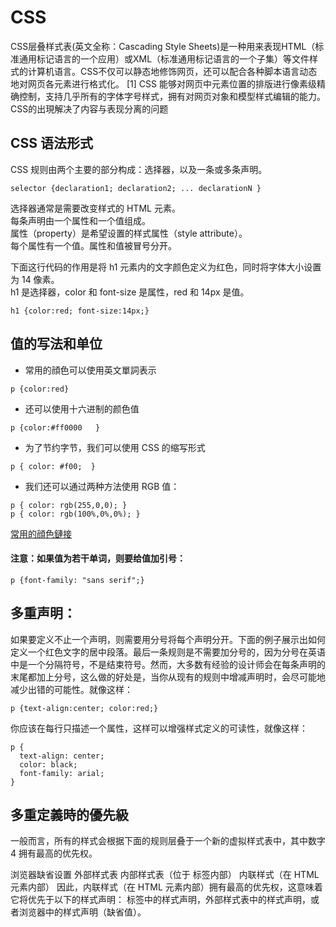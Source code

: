 # CSS  
CSS层叠样式表(英文全称：Cascading Style Sheets)是一种用来表现HTML（标准通用标记语言的一个应用）或XML（标准通用标记语言的一个子集）等文件样式的计算机语言。CSS不仅可以静态地修饰网页，还可以配合各种脚本语言动态地对网页各元素进行格式化。 [1] 
CSS 能够对网页中元素位置的排版进行像素级精确控制，支持几乎所有的字体字号样式，拥有对网页对象和模型样式编辑的能力。  
CSS的出現解决了内容与表现分离的问题  



## CSS 语法形式

CSS 规则由两个主要的部分构成：选择器，以及一条或多条声明。
```
selector {declaration1; declaration2; ... declarationN }
```
选择器通常是需要改变样式的 HTML 元素。  
每条声明由一个属性和一个值组成。  
属性（property）是希望设置的样式属性（style attribute）。  
每个属性有一个值。属性和值被冒号分开。
  
下面这行代码的作用是将 h1 元素内的文字颜色定义为红色，同时将字体大小设置为 14 像素。  
h1 是选择器，color 和 font-size 是属性，red 和 14px 是值。
```
h1 {color:red; font-size:14px;}
```


## 值的写法和单位  
- 常用的顔色可以使用英文單詞表示 
```
p {color:red}
```
- 还可以使用十六进制的颜色值 
```
p {color:#ff0000   }
```

- 为了节约字节，我们可以使用 CSS 的缩写形式 
```
p { color: #f00;  }
```
- 我们还可以通过两种方法使用 RGB 值：
```
p { color: rgb(255,0,0); }
p { color: rgb(100%,0%,0%); }
```


[常用的顔色鏈接](http://www.netyasun.com/home/color.html)  

#### 注意：如果值为若干单词，则要给值加引号：

```
p {font-family: "sans serif";}
```

## 多重声明：
如果要定义不止一个声明，则需要用分号将每个声明分开。下面的例子展示出如何定义一个红色文字的居中段落。最后一条规则是不需要加分号的，因为分号在英语中是一个分隔符号，不是结束符号。然而，大多数有经验的设计师会在每条声明的末尾都加上分号，这么做的好处是，当你从现有的规则中增减声明时，会尽可能地减少出错的可能性。就像这样：

```
p {text-align:center; color:red;}	
```

你应该在每行只描述一个属性，这样可以增强样式定义的可读性，就像这样：
```
p {
  text-align: center;
  color: black;
  font-family: arial;
}
```

## 多重定義時的優先級

一般而言，所有的样式会根据下面的规则层叠于一个新的虚拟样式表中，其中数字 4 拥有最高的优先权。

浏览器缺省设置
外部样式表
内部样式表（位于 <head> 标签内部）
内联样式（在 HTML 元素内部）
因此，内联样式（在 HTML 元素内部）拥有最高的优先权，这意味着它将优先于以下的样式声明：<head> 标签中的样式声明，外部样式表中的样式声明，或者浏览器中的样式声明（缺省值）。
